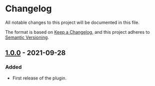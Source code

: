 # Changelog

All notable changes to this project will be documented in this file.

The format is based on [Keep a Changelog](https://keepachangelog.com/en/1.0.0/), and this project adheres to [Semantic
Versioning](https://semver.org/spec/v2.0.0.html).

## [1.0.0] - 2021-09-28

### Added

- First release of the plugin.

[1.0.0]: https://github.com/paulrberg/hardhat-prb/releases/tag/hardhat-prb-math@1.0.0
